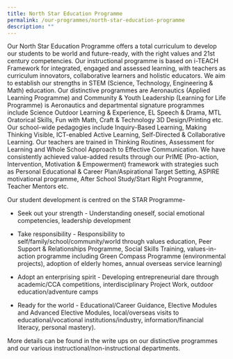 ```yaml
---
title: North Star Education Programme
permalink: /our-programmes/north-star-education-programme
description: ""
---
```

Our North Star Education Programme offers a total curriculum to develop our students to be world and future-ready, with the right values and 21st century competencies. Our instructional programme is based on i-TEACH Framework for integrated, engaged and assessed learning, with teachers as curriculum innovators, collaborative learners and holistic educators. We aim to establish our strengths in STEM (Science, Technology, Engineering & Math) education. Our distinctive programmes are Aeronautics (Applied Learning Programme) and Community & Youth Leadership (Learning for Life Programme) is Aeronautics and departmental signature programmes include Science Outdoor Learning & Experience, EL Speech & Drama, MTL Oratorical Skills, Fun with Math, Craft & Technology 3D Design/Printing etc. Our school-wide pedagogies include Inquiry-Based Learning, Making Thinking Visible, ICT-enabled Active Learning, Self-Directed & Collaborative Learning. Our teachers are trained in Thinking Routines, Assessment for Learning and Whole School Approach to Effective Communication. We have consistently achieved value-added results through our PrIME (Pro-action, Intervention, Motivation & Empowerment) framework with strategies such as Personal Educational & Career Plan/Aspirational Target Setting, ASPIRE motivational programme, After School Study/Start Right Programme, Teacher Mentors etc.

Our student development is centred on the STAR Programme-

* Seek out your strength - Understanding oneself, social emotional competencies, leadership development

* Take responsibility - Responsibility to self/family/school/community/world through values education, Peer Support & Relationships Programme, Social Skills Training, values-in-action programme including Green Compass Programme (environmental projects), adoption of elderly homes, annual overseas service learning)

* Adopt an enterprising spirit - Developing entrepreneurial dare through academic/CCA competitions, interdisciplinary Project Work, outdoor education/adventure camps

* Ready for the world - Educational/Career Guidance, Elective Modules and Advanced Elective Modules, local/overseas visits to educational/vocational institutions/industry, information/financial literacy, personal mastery).

More details can be found in the write ups on our distinctive programmes and our various instructional/non-instructional departments.